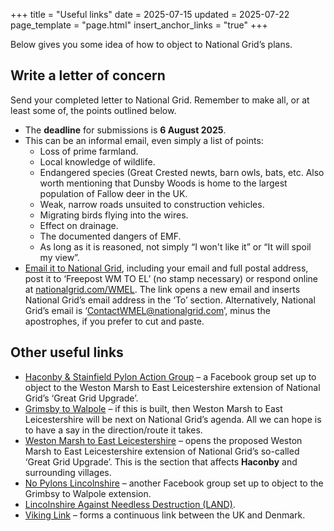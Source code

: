 +++
title = "Useful links"
date = 2025-07-15
updated = 2025-07-22
page_template = "page.html"
insert_anchor_links = "true"
+++

Below gives you some idea of how to object to National Grid’s plans.

## Write a letter of concern

Send your completed letter to National Grid. Remember to make all, or at least some of, the points outlined below.

- The **deadline** for submissions is **6 August 2025**.
- This can be an informal email, even simply a list of points:
    - Loss of prime farmland.
    - Local knowledge of wildlife.
    - Endangered species (Great Crested newts, barn owls, bats, etc. Also worth mentioning that Dunsby Woods is home to the largest population of Fallow deer in the UK.
    - Weak, narrow roads unsuited to construction vehicles.
    - Migrating birds flying into the wires.
    - Effect on drainage.
    - The documented dangers of EMF.
    - As long as it is reasoned, not simply “I won't like it” or “It will spoil my view”.
- [Email it to National Grid](mailto:ContactWMEL@nationalgrid.com?subject=WMEL:%20Letter%20of%20concern), including your email and full postal address, post it to ‘Freepost WM TO EL’ (no stamp necessary) or respond online at [nationalgrid.com/WMEL](https://nationalgrid.com/WMEL). The link opens a new email and inserts National Grid’s email address in the ‘To’ section. Alternatively, National Grid’s email is ‘ContactWMEL@nationalgrid.com’, minus the apostrophes, if you prefer to cut and paste.

## Other useful links

- [Haconby & Stainfield Pylon Action Group](https://www.facebook.com/groups/1400754671211902) – a Facebook group set up to object to the Weston Marsh to East Leicestershire extension of National Grid’s ‘Great Grid Upgrade’.
- [Grimsby to Walpole](https://www.nationalgrid.com/the-great-grid-upgrade/grimsby-to-walpole) – if this is built, then Weston Marsh to East Leicestershire will be next on National Grid’s agenda. All we can hope is to have a say in the direction/route it takes.
- [Weston Marsh to East Leicestershire](https://nationalgrid.com/wmel) – opens the proposed Weston Marsh to East Leicestershire extension of National Grid’s so-called ‘Great Grid Upgrade’. This is the section that affects **Haconby** and surrounding villages.
- [No Pylons Lincolnshire](https://www.facebook.com/groups/427539323082424) – another Facebook group set up to object to the Grimbsy to Walpole extension.
- [Lincolnshire Against Needless Destruction (LAND)](http://lincsland.co.uk).
- [Viking Link](https://www.nationalgrid.com/national-grid-ventures/viking-link) – forms a continuous link between the UK and Denmark.
